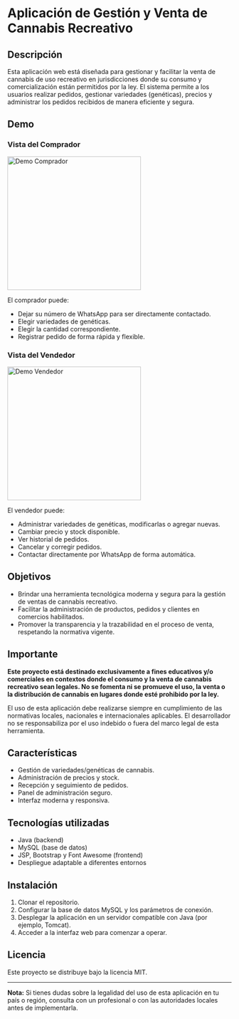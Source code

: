 # Aplicación de Gestión y Venta de Cannabis Recreativo

## Descripción

Esta aplicación web está diseñada para gestionar y facilitar la venta de cannabis de uso recreativo en jurisdicciones donde su consumo y comercialización están permitidos por la ley. El sistema permite a los usuarios realizar pedidos, gestionar variedades (genéticas), precios y administrar los pedidos recibidos de manera eficiente y segura.

## Demo

### Vista del Comprador
<img src="src/main/resources/demo/vistaComprador.gif" alt="Demo Comprador" width="300" />

El comprador puede:
- Dejar su número de WhatsApp para ser directamente contactado.
- Elegir variedades de genéticas.
- Elegir la cantidad correspondiente.
- Registrar pedido de forma rápida y flexible.

### Vista del Vendedor
<img src="src/main/resources/demo/vistaVendedor.gif" alt="Demo Vendedor" width="300" />

El vendedor puede:
- Administrar variedades de genéticas, modificarlas o agregar nuevas.
- Cambiar precio y stock disponible.
- Ver historial de pedidos.
- Cancelar y corregir pedidos.
- Contactar directamente por WhatsApp de forma automática.

## Objetivos

- Brindar una herramienta tecnológica moderna y segura para la gestión de ventas de cannabis recreativo.
- Facilitar la administración de productos, pedidos y clientes en comercios habilitados.
- Promover la transparencia y la trazabilidad en el proceso de venta, respetando la normativa vigente.

## Importante

**Este proyecto está destinado exclusivamente a fines educativos y/o comerciales en contextos donde el consumo y la venta de cannabis recreativo sean legales. No se fomenta ni se promueve el uso, la venta o la distribución de cannabis en lugares donde esté prohibido por la ley.**

El uso de esta aplicación debe realizarse siempre en cumplimiento de las normativas locales, nacionales e internacionales aplicables. El desarrollador no se responsabiliza por el uso indebido o fuera del marco legal de esta herramienta.

## Características

- Gestión de variedades/genéticas de cannabis.
- Administración de precios y stock.
- Recepción y seguimiento de pedidos.
- Panel de administración seguro.
- Interfaz moderna y responsiva.

## Tecnologías utilizadas

- Java (backend)
- MySQL (base de datos)
- JSP, Bootstrap y Font Awesome (frontend)
- Despliegue adaptable a diferentes entornos

## Instalación

1. Clonar el repositorio.
2. Configurar la base de datos MySQL y los parámetros de conexión.
3. Desplegar la aplicación en un servidor compatible con Java (por ejemplo, Tomcat).
4. Acceder a la interfaz web para comenzar a operar.

## Licencia

Este proyecto se distribuye bajo la licencia MIT.

---

**Nota:** Si tienes dudas sobre la legalidad del uso de esta aplicación en tu país o región, consulta con un profesional o con las autoridades locales antes de implementarla.
